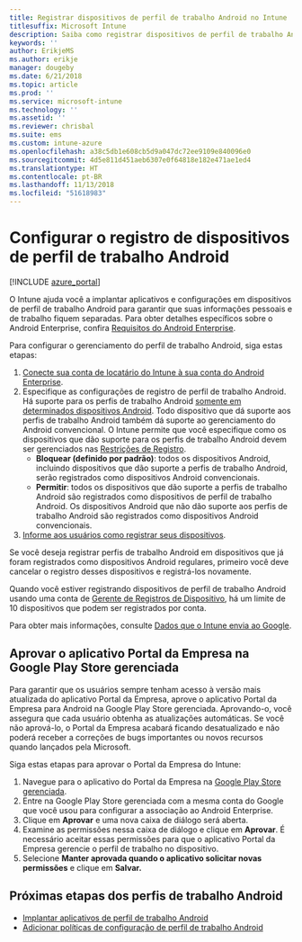 ```yaml
---
title: Registrar dispositivos de perfil de trabalho Android no Intune
titlesuffix: Microsoft Intune
description: Saiba como registrar dispositivos de perfil de trabalho Android no Intune.
keywords: ''
author: ErikjeMS
ms.author: erikje
manager: dougeby
ms.date: 6/21/2018
ms.topic: article
ms.prod: ''
ms.service: microsoft-intune
ms.technology: ''
ms.assetid: ''
ms.reviewer: chrisbal
ms.suite: ems
ms.custom: intune-azure
ms.openlocfilehash: a38c5db1e608cb5d9a047dc72ee9109e840096e0
ms.sourcegitcommit: 4d5e811d451aeb6307e0f64818e182e471ae1ed4
ms.translationtype: HT
ms.contentlocale: pt-BR
ms.lasthandoff: 11/13/2018
ms.locfileid: "51618983"
---
```

# <a name="set-up-enrollment-of-android-work-profile-devices"></a>Configurar o registro de dispositivos de perfil de trabalho Android

[!INCLUDE [azure_portal](./includes/azure_portal.md)]

O Intune ajuda você a implantar aplicativos e configurações em dispositivos de perfil de trabalho Android para garantir que suas informações pessoais e de trabalho fiquem separadas. Para obter detalhes específicos sobre o Android Enterprise, confira [Requisitos do Android Enterprise](https://support.google.com/work/android/answer/6174145?hl=en&ref_topic=6151012).

Para configurar o gerenciamento do perfil de trabalho Android, siga estas etapas:

1. [Conecte sua conta de locatário do Intune à sua conta do Android Enterprise](connect-intune-android-enterprise.md).
2. Especifique as configurações de registro de perfil de trabalho Android. Há suporte para os perfis de trabalho Android [somente em determinados dispositivos Android](https://support.google.com/work/android/answer/6174145?hl=en&ref_topic=6151012%20style=%22target=new_window%22). Todo dispositivo que dá suporte aos perfis de trabalho Android também dá suporte ao gerenciamento do Android convencional. O Intune permite que você especifique como os dispositivos que dão suporte para os perfis de trabalho Android devem ser gerenciados nas [Restrições de Registro](enrollment-restrictions-set.md).
    - **Bloquear (definido por padrão)**: todos os dispositivos Android, incluindo dispositivos que dão suporte a perfis de trabalho Android, serão registrados como dispositivos Android convencionais.
    - **Permitir**: todos os dispositivos que dão suporte a perfis de trabalho Android são registrados como dispositivos de perfil de trabalho Android. Os dispositivos Android que não dão suporte aos perfis de trabalho Android são registrados como dispositivos Android convencionais.
3. [Informe aos usuários como registrar seus dispositivos](/intune-user-help/enroll-your-device-in-intune-android).


Se você deseja registrar perfis de trabalho Android em dispositivos que já foram registrados como dispositivos Android regulares, primeiro você deve cancelar o registro desses dispositivos e registrá-los novamente.

Quando você estiver registrando dispositivos de perfil de trabalho Android usando uma conta de [Gerente de Registros de Dispositivo](device-enrollment-manager-enroll.md), há um limite de 10 dispositivos que podem ser registrados por conta.

Para obter mais informações, consulte [Dados que o Intune envia ao Google](data-intune-sends-to-google.md).

## <a name="approve-the-company-portal-app-in-the-managed-google-play-store"></a>Aprovar o aplicativo Portal da Empresa na Google Play Store gerenciada

Para garantir que os usuários sempre tenham acesso à versão mais atualizada do aplicativo Portal da Empresa, aprove o aplicativo Portal da Empresa para Android na Google Play Store gerenciada. Aprovando-o, você assegura que cada usuário obtenha as atualizações automáticas. Se você não aprová-lo, o Portal da Empresa acabará ficando desatualizado e não poderá receber a correções de bugs importantes ou novos recursos quando lançados pela Microsoft.

Siga estas etapas para aprovar o Portal da Empresa do Intune:

1.  Navegue para o aplicativo do Portal da Empresa na [Google Play Store gerenciada](https://play.google.com/work/apps/details?id=com.microsoft.windowsintune.companyportal).
2.  Entre na Google Play Store gerenciada com a mesma conta do Google que você usou para configurar a associação ao Android Enterprise.
3.  Clique em **Aprovar** e uma nova caixa de diálogo será aberta.
4.  Examine as permissões nessa caixa de diálogo e clique em **Aprovar**. É necessário aceitar essas permissões para que o aplicativo Portal da Empresa gerencie o perfil de trabalho no dispositivo.
5.  Selecione **Manter aprovada quando o aplicativo solicitar novas permissões** e clique em **Salvar.**

## <a name="next-steps-for-android-work-profiles"></a>Próximas etapas dos perfis de trabalho Android
- [Implantar aplicativos de perfil de trabalho Android](apps-add-android-for-work.md)
- [Adicionar políticas de configuração de perfil de trabalho Android](device-profiles.md)
